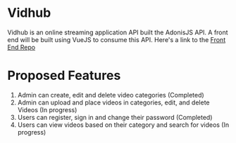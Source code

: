 # Vidhub

Vidhub is an online streaming application API built the AdonisJS API. A front end will be built using VueJS to consume this API. Here's a link to the [Front End Repo](https://github.com/joel-ace/vidhub-client)

# Proposed Features
1. Admin can create, edit and delete video categories (Completed)
2. Admin can upload and place videos in categories, edit, and delete Videos (In progress)
3. Users can register, sign in and change their password (Completed)
4. Users can view videos based on their category and search for videos (In progress)


